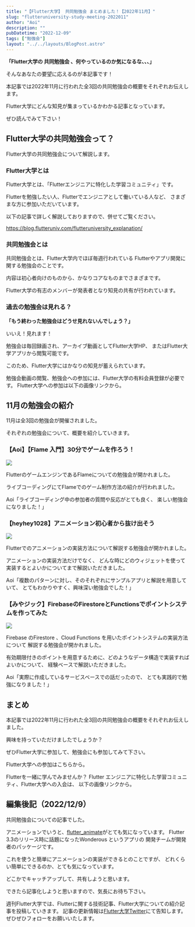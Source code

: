 ```yaml
---
title: "【Flutter大学】 共同勉強会 まとめました！【2022年11月】"
slug: "flutteruniversity-study-meeting-2022011"
author: "Aoi"
description: ""
pubDatetime: "2022-12-09"
tags: ["勉強会"]
layout: "../../layouts/BlogPost.astro"
---
```


**「Flutter大学の 共同勉強会 、何やっているのか気になるな、、、」**

そんなあなたの要望に応えるのが本記事です！

本記事では2022年11月に行われた全3回の共同勉強会の概要をそれぞれお伝えします。

Flutter大学にどんな知見が集まっているかわかる記事となっています。

ぜひ読んでみて下さい！

## Flutter大学の共同勉強会って？

Flutter大学の共同勉強会について解説します。

### Flutter大学とは

Flutter大学とは、「Flutterエンジニアに特化した学習コミュニティ」です。

Flutterを勉強したい人、Flutterでエンジニアとして働いている人など、
さまざまな方に参加いただいています。

以下の記事で詳しく解説しておりますので、併せてご覧ください。

https://blog.flutteruniv.com/flutteruniversity_explanation/

### 共同勉強会とは

共同勉強会とは、Flutter大学内でほぼ毎週行われている
Flutterやアプリ開発に関する勉強会のことです。

内容は初心者向けのものから、かなりコアなものまでさまざまです。

Flutter大学の有志のメンバーが発表者となり知見の共有が行われています。

### 過去の勉強会は見れる？

**「もう終わった勉強会はどうせ見れないんでしょう？」**

いいえ！見れます！

勉強会は毎回録画され、アーカイブ動画としてFlutter大学HP、
またはFlutter大学アプリから閲覧可能です。

このため、Flutter大学にはかなりの知見が蓄えられています。

勉強会動画の閲覧、勉強会への参加には、Flutter大学の有料会員登録が必要です。
Flutter大学への参加は以下の画像リンクから。

## 11月の勉強会の紹介

11月は全3回の勉強会が開催されました。

それぞれの勉強会について、概要を紹介していきます。

### 【Aoi】【Flame 入門】30分でゲームを作ろう！

![](http://34.145.4.125/wp-content/uploads/2022/12/WordPress-素材.jpg)

FlutterのゲームエンジンであるFlameについての勉強会が開かれました。

ライブコーディングにてFlameでのゲーム制作方法の紹介が行われました。

Aoi「ライブコーディング中の参加者の質問や反応がとても良く、
楽しい勉強会になりました！」

### 【heyhey1028】アニメーション初心者から抜け出そう

![](http://34.145.4.125/wp-content/uploads/2022/12/WordPress-素材-1.jpg)

Flutterでのアニメーションの実装方法について解説する勉強会が開かれました。

アニメーションの実装方法だけでなく、
どんな時にどのウィジェットを使って実装するとよいかについてまで解説いただきました。

Aoi「複数のパターンに対し、そのそれぞれにサンプルアプリと解説を用意していて、
とてもわかりやすく、興味深い勉強会でした！」

### 【みやジック】FirebaseのFirestoreとFunctionsでポイントシステムを作ってみた

![](http://34.145.4.125/wp-content/uploads/2022/12/WordPress-素材-2.jpg)

Firebase のFirestore 、Cloud Functions を用いたポイントシステムの実装方法について
解説する勉強会が開かれました。

有効期限付きのポイントを用意するために、どのようなデータ構造で実装すればよいかについて、
経験ベースで解説いただきました。

Aoi「実際に作成しているサービスベースでの話だったので、
とても実践的で勉強になりました！」

## まとめ

本記事では2022年11月に行われた全3回の共同勉強会の概要をそれぞれお伝えしました。

興味を持っていただけましたでしょうか？

ぜひFlutter大学に参加して、勉強会にも参加してみて下さい。

Flutter大学への参加はこちらから。

Flutterを一緒に学んでみませんか？
Flutter エンジニアに特化した学習コミュニティ、Flutter大学への入会は、
以下の画像リンクから。

## 編集後記（2022/12/9）

共同勉強会についての記事でした。

アニメーションでいうと、[flutter_animate](https://pub.dev/packages/flutter_animate)がとても気になっています。
Flutter 3.3のリリース時に話題になったWonderous というアプリの
開発チームが開発者のパッケージです。

これを使うと簡単にアニメーションの実装ができるとのことですが、
どれくらい簡単にできるのか、とても気になっています。

どこかでキャッチアップして、共有しようと思います。

できたら記事化しようと思いますので、気長にお待ち下さい。

週刊Flutter大学では、Flutterに関する技術記事、Flutter大学についての紹介記事を投稿していきます。
記事の更新情報は[Flutter大学Twitter](https://twitter.com/FlutterUniv)にて告知します。
ぜひぜひフォローをお願いいたします。